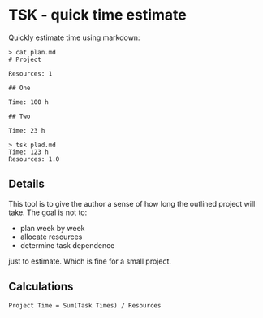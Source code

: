 # TSK - quick time estimate

Quickly estimate time using markdown:

~~~
> cat plan.md
# Project

Resources: 1

## One

Time: 100 h

## Two

Time: 23 h

> tsk plad.md
Time: 123 h
Resources: 1.0
~~~

## Details

This tool is to give the author a sense of how long the outlined project will take. The goal is not to:

- plan week by week
- allocate resources
- determine task dependence

just to estimate. Which is fine for a small project.

## Calculations

~~~
Project Time = Sum(Task Times) / Resources
~~~
